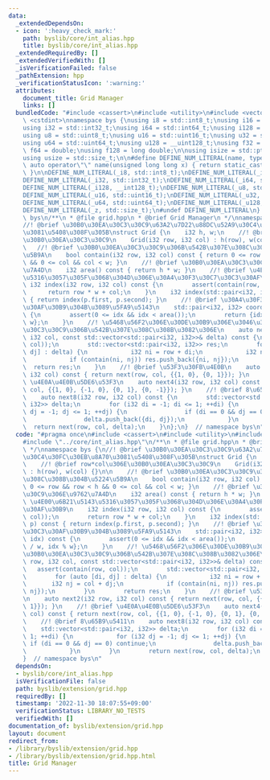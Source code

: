 ```yaml
---
data:
  _extendedDependsOn:
  - icon: ':heavy_check_mark:'
    path: byslib/core/int_alias.hpp
    title: byslib/core/int_alias.hpp
  _extendedRequiredBy: []
  _extendedVerifiedWith: []
  _isVerificationFailed: false
  _pathExtension: hpp
  _verificationStatusIcon: ':warning:'
  attributes:
    document_title: Grid Manager
    links: []
  bundledCode: "#include <cassert>\n#include <utility>\n#include <vector>\n#include\
    \ <cstdint>\nnamespace bys {\nusing i8 = std::int8_t;\nusing i16 = std::int16_t;\n\
    using i32 = std::int32_t;\nusing i64 = std::int64_t;\nusing i128 = __int128_t;\n\
    using u8 = std::uint8_t;\nusing u16 = std::uint16_t;\nusing u32 = std::uint32_t;\n\
    using u64 = std::uint64_t;\nusing u128 = __uint128_t;\nusing f32 = float;\nusing\
    \ f64 = double;\nusing f128 = long double;\n\nusing isize = std::ptrdiff_t;\n\
    using usize = std::size_t;\n\n#define DEFINE_NUM_LITERAL(name, type) \\\n    constexpr\
    \ auto operator\"\" name(unsigned long long x) { return static_cast<type>(x);\
    \ }\n\nDEFINE_NUM_LITERAL(_i8, std::int8_t);\nDEFINE_NUM_LITERAL(_i16, std::int16_t);\n\
    DEFINE_NUM_LITERAL(_i32, std::int32_t);\nDEFINE_NUM_LITERAL(_i64, std::int64_t);\n\
    DEFINE_NUM_LITERAL(_i128, __int128_t);\nDEFINE_NUM_LITERAL(_u8, std::uint8_t);\n\
    DEFINE_NUM_LITERAL(_u16, std::uint16_t);\nDEFINE_NUM_LITERAL(_u32, std::uint32_t);\n\
    DEFINE_NUM_LITERAL(_u64, std::uint64_t);\nDEFINE_NUM_LITERAL(_u128, __uint128_t);\n\
    DEFINE_NUM_LITERAL(_z, std::size_t);\n#undef DEFINE_NUM_LITERAL\n}  // namespace\
    \ bys\n/**\n * @file grid.hpp\n * @brief Grid Manager\n */\nnamespace bys {\n\
    //! @brief \u30B0\u30EA\u30C3\u30C9\u63A2\u7D22\u88DC\u52A9\u30C4\u30FC\u30EB\u8A70\
    \u3081\u5408\u308F\u305B\nstruct Grid {\n    i32 h, w;\n    //! @brief row*col\u306E\
    \u30B0\u30EA\u30C3\u30C9\n    Grid(i32 row, i32 col) : h(row), w(col) {}\n\n \
    \   //! @brief \u30B0\u30EA\u30C3\u30C9\u306B\u542B\u307E\u308C\u308B\u304B\u5224\
    \u5B9A\n    bool contain(i32 row, i32 col) const { return 0 <= row && row < h\
    \ && 0 <= col && col < w; }\n    //! @brief \u30B0\u30EA\u30C3\u30C9\u306E\u9762\
    \u7A4D\n    i32 area() const { return h * w; }\n    //! @brief \u4E00\u6B21\u5143\
    \u5316\u3057\u305F\u3068\u304D\u306E\u30A4\u30F3\u30C7\u30C3\u30AF\u30B9\n   \
    \ i32 index(i32 row, i32 col) const {\n        assert(contain(row, col));\n  \
    \      return row * w + col;\n    }\n    i32 index(std::pair<i32, i32> p) const\
    \ { return index(p.first, p.second); }\n    //! @brief \u30A4\u30F3\u30C7\u30C3\
    \u30AF\u30B9\u304B\u3089\u5FA9\u5143\n    std::pair<i32, i32> coord(i32 idx) const\
    \ {\n        assert(0 <= idx && idx < area());\n        return {idx / w, idx %\
    \ w};\n    }\n    //! \u5468\u56F2\u306E\u30DE\u30B9\u306E\u3046\u3061\u30B0\u30EA\
    \u30C3\u30C9\u306B\u542B\u307E\u308C\u308B\u3082\u306E\n    auto next(i32 row,\
    \ i32 col, const std::vector<std::pair<i32, i32>>& delta) const {\n        assert(contain(row,\
    \ col));\n        std::vector<std::pair<i32, i32>> res;\n        for (auto [di,\
    \ dj] : delta) {\n            i32 ni = row + di;\n            i32 nj = col + dj;\n\
    \            if (contain(ni, nj)) res.push_back({ni, nj});\n        }\n      \
    \  return res;\n    }\n    //! @brief \u53F3\u30FB\u4E0B\n    auto next2(i32 row,\
    \ i32 col) const { return next(row, col, {{1, 0}, {0, 1}}); }\n    //! @brief\
    \ \u4E0A\u4E0B\u5DE6\u53F3\n    auto next4(i32 row, i32 col) const { return next(row,\
    \ col, {{1, 0}, {-1, 0}, {0, 1}, {0, -1}}); }\n    //! @brief 8\u65B9\u5411\n\
    \    auto next8(i32 row, i32 col) const {\n        std::vector<std::pair<i32,\
    \ i32>> delta;\n        for (i32 di = -1; di <= 1; ++di) {\n            for (i32\
    \ dj = -1; dj <= 1; ++dj) {\n                if (di == 0 && dj == 0) continue;\n\
    \                delta.push_back({di, dj});\n            }\n        }\n      \
    \  return next(row, col, delta);\n    }\n};\n}  // namespace bys\n"
  code: "#pragma once\n#include <cassert>\n#include <utility>\n#include <vector>\n\
    #include \"../core/int_alias.hpp\"\n/**\n * @file grid.hpp\n * @brief Grid Manager\n\
    \ */\nnamespace bys {\n//! @brief \u30B0\u30EA\u30C3\u30C9\u63A2\u7D22\u88DC\u52A9\
    \u30C4\u30FC\u30EB\u8A70\u3081\u5408\u308F\u305B\nstruct Grid {\n    i32 h, w;\n\
    \    //! @brief row*col\u306E\u30B0\u30EA\u30C3\u30C9\n    Grid(i32 row, i32 col)\
    \ : h(row), w(col) {}\n\n    //! @brief \u30B0\u30EA\u30C3\u30C9\u306B\u542B\u307E\
    \u308C\u308B\u304B\u5224\u5B9A\n    bool contain(i32 row, i32 col) const { return\
    \ 0 <= row && row < h && 0 <= col && col < w; }\n    //! @brief \u30B0\u30EA\u30C3\
    \u30C9\u306E\u9762\u7A4D\n    i32 area() const { return h * w; }\n    //! @brief\
    \ \u4E00\u6B21\u5143\u5316\u3057\u305F\u3068\u304D\u306E\u30A4\u30F3\u30C7\u30C3\
    \u30AF\u30B9\n    i32 index(i32 row, i32 col) const {\n        assert(contain(row,\
    \ col));\n        return row * w + col;\n    }\n    i32 index(std::pair<i32, i32>\
    \ p) const { return index(p.first, p.second); }\n    //! @brief \u30A4\u30F3\u30C7\
    \u30C3\u30AF\u30B9\u304B\u3089\u5FA9\u5143\n    std::pair<i32, i32> coord(i32\
    \ idx) const {\n        assert(0 <= idx && idx < area());\n        return {idx\
    \ / w, idx % w};\n    }\n    //! \u5468\u56F2\u306E\u30DE\u30B9\u306E\u3046\u3061\
    \u30B0\u30EA\u30C3\u30C9\u306B\u542B\u307E\u308C\u308B\u3082\u306E\n    auto next(i32\
    \ row, i32 col, const std::vector<std::pair<i32, i32>>& delta) const {\n     \
    \   assert(contain(row, col));\n        std::vector<std::pair<i32, i32>> res;\n\
    \        for (auto [di, dj] : delta) {\n            i32 ni = row + di;\n     \
    \       i32 nj = col + dj;\n            if (contain(ni, nj)) res.push_back({ni,\
    \ nj});\n        }\n        return res;\n    }\n    //! @brief \u53F3\u30FB\u4E0B\
    \n    auto next2(i32 row, i32 col) const { return next(row, col, {{1, 0}, {0,\
    \ 1}}); }\n    //! @brief \u4E0A\u4E0B\u5DE6\u53F3\n    auto next4(i32 row, i32\
    \ col) const { return next(row, col, {{1, 0}, {-1, 0}, {0, 1}, {0, -1}}); }\n\
    \    //! @brief 8\u65B9\u5411\n    auto next8(i32 row, i32 col) const {\n    \
    \    std::vector<std::pair<i32, i32>> delta;\n        for (i32 di = -1; di <=\
    \ 1; ++di) {\n            for (i32 dj = -1; dj <= 1; ++dj) {\n               \
    \ if (di == 0 && dj == 0) continue;\n                delta.push_back({di, dj});\n\
    \            }\n        }\n        return next(row, col, delta);\n    }\n};\n\
    }  // namespace bys\n"
  dependsOn:
  - byslib/core/int_alias.hpp
  isVerificationFile: false
  path: byslib/extension/grid.hpp
  requiredBy: []
  timestamp: '2022-11-30 18:07:55+09:00'
  verificationStatus: LIBRARY_NO_TESTS
  verifiedWith: []
documentation_of: byslib/extension/grid.hpp
layout: document
redirect_from:
- /library/byslib/extension/grid.hpp
- /library/byslib/extension/grid.hpp.html
title: Grid Manager
---
```

